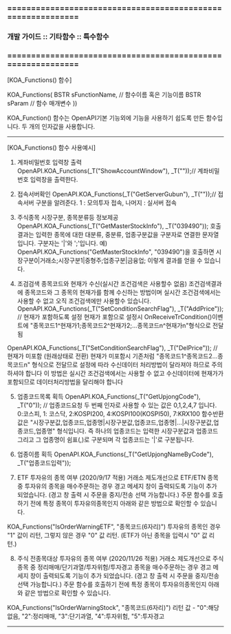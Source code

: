 ### ============================================================
### 개발 가이드 :: 기타함수 :: 특수함수
### ============================================================


[KOA_Functions() 함수]

KOA_Functions(
BSTR sFunctionName,   // 함수이름 혹은 기능이름
BSTR sParam   // 함수 매개변수
))

KOA_Function() 함수는 OpenAPI기본 기능외에 기능을 사용하기 쉽도록 만든 함수입니다.
두 개의 인자값을 사용합니다.

------------------------------------------------------------------------------------------------------------------------------------

[KOA_Functions() 함수 사용예시]

1. 계좌비밀번호 입력창 출력
OpenAPI.KOA_Functions(_T("ShowAccountWindow"), _T(""));// 계좌비밀번호 입력창을 출력한다.


2. 접속서버확인
OpenAPI.KOA_Functions(_T("GetServerGubun"), _T(""));// 접속서버 구분을 알려준다. 1 : 모의투자 접속, 나머지 : 실서버 접속


3. 주식종목 시장구분, 종목분류등 정보제공
OpenAPI.KOA_Functions(_T("GetMasterStockInfo"), _T("039490"));
호출결과는 입력한 종목에 대한 대분류, 중분류, 업종구분값을 구분자로 연결한 문자열입니다.
구분자는 '|'와 ';'입니다.
예)
OpenAPI.KOA_Functions("GetMasterStockInfo", "039490")을 호출하면
시장구분0|거래소;시장구분1|중형주;업종구분|금융업; 이렇게 결과를 얻을 수 있습니다.


4. 조검검색 종목코드와 현재가 수신(실시간 조건검색은 사용할수 없음)
조건검색결과에 종목코드와 그 종목의 현재가를 함께 수신하는 방법이며 실시간 조건검색에서는 사용할 수 없고 오직 조건검색에만 사용할수 있습니다.
OpenAPI.KOA_Functions(_T("SetConditionSearchFlag"), _T("AddPrice")); // 현재가 포함하도록 설정
현재가 포함으로 설정시 OnReceiveTrCondition()이벤트에 "종목코드1^현재가1;종목코드2^현재가2;...종목코드n^현재가n"형식으로 전달됨

OpenAPI.KOA_Functions(_T("SetConditionSearchFlag"), _T("DelPrice")); // 현재가 미포함 (원래상태로 전환)
현재가 미포함시 기존처럼 "종목코드1^종목코드2...종목코드n" 형식으로 전달므로 설정에 따라 수신데이터 처리방법이 달라져야 하므로 주의하셔야 합니다
이 방법은 실시간 조건검색에서는 사용할 수 없고 수신데이터에 현재가가 포함되므로 데이터처리방법을 달리해야 합니다


5. 업종코드목록 획득
OpenAPI.KOA_Functions(_T("GetUpjongCode"), _T("0")); // 업종코드요청
두 번째 인자로 사용할 수 있는 값은 0,1,2,4,7 입니다.
0:코스피, 1: 코스닥, 2:KOSPI200, 4:KOSPI100(KOSPI50), 7:KRX100
함수반환값은 "시장구분값,업종코드,업종명|시장구분값,업종코드,업종명|...|시장구분값,업종코드,업종명" 형식입니다.
즉 하나의 업종코드는 입력한 시장구분값과 업종코드 그리고 그 업종명이 쉼표(,)로 구분되며 각 업종코드는 '|'로 구분됩니다.


6. 업종이름 획득
OpenAPI.KOA_Functions(_T("GetUpjongNameByCode"), _T("업종코드입력"));


7. ETF 투자유의 종목 여부 (2020/9/17 적용)
거래소 제도개선으로 ETF/ETN 종목 중 투자유의 종목을 매수주문하는 경우 경고 메세지 창이 출력되도록 기능이 추가 되었습니다.
(경고 창 출력 시 주문을 중지/전송 선택 가능합니다.)
주문 함수를 호출하기 전에 특정 종목이 투자유의종목인지 아래와 같은 방법으로 확인할 수 있습니다.

KOA_Functions("IsOrderWarningETF", "종목코드(6자리)")
투자유의 종목인 경우 "1" 값이 리턴, 그렇지 않은 경우 "0" 값 리턴. (ETF가 아닌 종목을 입력시 "0" 값 리턴.)


8. 주식 전종목대상 투자유의 종목 여부 (2020/11/26 적용)
거래소 제도개선으로 주식 종목 중 정리매매/단기과열/투자위험/투자경고 종목을 매수주문하는 경우
경고 메세지 창이 출력되도록 기능이 추가 되었습니다.
(경고 창 출력 시 주문을 중지/전송 선택 가능합니다.)
주문 함수를 호출하기 전에 특정 종목이 투자유의종목인지 아래와 같은 방법으로 확인할 수 있습니다.

KOA_Functions("IsOrderWarningStock", "종목코드(6자리)")
리턴 값 - "0":해당없음, "2":정리매매, "3":단기과열, "4":투자위험, "5":투자경고

------------------------------------------------------------------------------------------------------------------------------------

